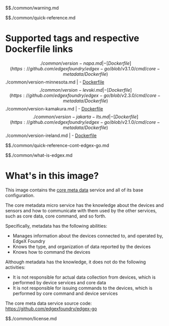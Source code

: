 $$./common/warning.md

$$./common/quick-reference.md

# Supported tags and respective Dockerfile links

$$./common/version-napa.md |
        - [Dockerfile](https://github.com/edgexfoundry/edgex-go/blob/v3.1.0/cmd/core-metadata/Dockerfile)
$$./common/version-minnesota.md |
        - [Dockerfile](https://github.com/edgexfoundry/edgex-go/blob/v3.0.0/cmd/core-metadata/Dockerfile)
$$./common/version-levski.md |
        - [Dockerfile](https://github.com/edgexfoundry/edgex-go/blob/v2.3.0/cmd/core-metadata/Dockerfile)
$$./common/version-kamakura.md |
        - [Dockerfile](https://github.com/edgexfoundry/edgex-go/blob/v2.2.0/cmd/core-metadata/Dockerfile)
$$./common/version-jakarta-lts.md |
        - [Dockerfile](https://github.com/edgexfoundry/edgex-go/blob/v2.1.0/cmd/core-metadata/Dockerfile)
$$./common/version-ireland.md |
        - [Dockerfile](https://github.com/edgexfoundry/edgex-go/blob/v2.0.0/cmd/core-metadata/Dockerfile)

$$./common/quick-reference-cont-edgex-go.md

$$./common/what-is-edgex.md

# What's in this image?

This image contains the [core meta data](https://docs.edgexfoundry.org/2.0/microservices/core/metadata/Ch-Metadata/) service and all of its base configuration.

The core metadata micro service has the knowledge about the devices and sensors and how to communicate with them used by the other services, such as core data, core command, and so forth.

Specifically, metadata has the following abilities:

- Manages information about the devices connected to, and operated by, EdgeX Foundry
- Knows the type, and organization of data reported by the devices
- Knows how to command the devices

Although metadata has the knowledge, it does not do the following activities:

- It is not responsible for actual data collection from devices, which is performed by device services and core data
- It is not responsible for issuing commands to the devices, which is performed by core command and device services

The core meta data service source code: <https://github.com/edgexfoundry/edgex-go>

$$./common/license.md

